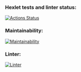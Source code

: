 ### Hexlet tests and linter status:
[![Actions Status](https://github.com/dapauls/frontend-project-11/workflows/hexlet-check/badge.svg)](https://github.com/dapauls/frontend-project-11/actions)
### Maintainability:
[![Maintainability](https://api.codeclimate.com/v1/badges/16fdde6529068b5cfa8b/maintainability)](https://codeclimate.com/github/dapauls/frontend-project-11/maintainability)
### Linter:
[![Linter](https://github.com/dapauls/frontend-project-11/actions/workflows/linter.yml/badge.svg)](https://github.com/dapauls/frontend-project-11/actions/workflows/linter.yml)